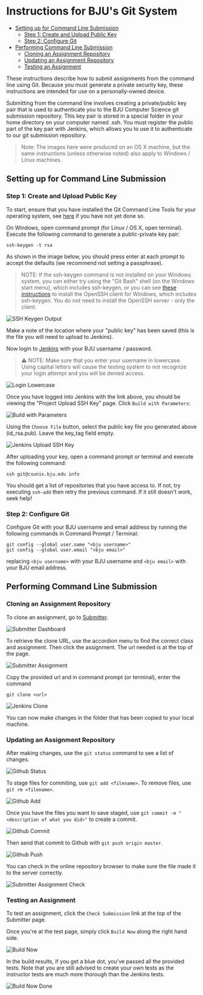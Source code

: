 # Instructions for BJU's Git System

* [Setting up for Command Line Submission](#setting-up-for-command-line-submission)
  + [Step 1: Create and Upload Public Key](#step-1-create-and-upload-public-key)
  + [Step 2: Configure Git](#step-2-configure-git)
* [Performing Command Line Submission](#performing-command-line-submission)
  + [Cloning an Assignment Repository](#cloning-an-assignment-repository)
  + [Updating an Assignment Repository](#updating-an-assignment-repository)
  + [Testing an Assignment](#testing-an-assignment)

These instructions describe how to submit assignments from the command line using Git. Because you must generate a private security key, these instructions are intended for use on a personally-owned device. 

Submitting from the command line involves creating a private/public key pair that is used to authenticate you to the BJU Computer Science git submission repository. This key pair is stored in a special folder in your home directory on your computer named .ssh. You must register the public part of the key pair with Jenkins, which allows you to use it to authenticate to our git submission repository.

> Note: The images here were produced on an OS X machine, but the same instructions (unless otherwise noted) also apply to Windows / Linux machines.

## Setting up for Command Line Submission

### Step 1: Create and Upload Public Key

To start, ensure that you have installed the Git Command Line Tools for your operating system, see [here](README-git.md) if you have not yet done so.    

On Windows, open command prompt (for Linux / OS X, open terminal). Execute the  following command to generate a public-private key pair:

```
ssh-keygen -t rsa
```

As shown in the image below, you should press enter at each prompt to accept the defaults (we recommend not setting a passphrase).

> NOTE: If the ssh-keygen command is not installed on your Windows system, you can either try using the "Git Bash" shell (on the Windows start menu), which includes ssh-keygen, or you can see [these instructions](https://docs.microsoft.com/en-us/windows-server/administration/openssh/openssh_install_firstuse) to install the OpenSSH client for Windows, which includes ssh-keygen. You do not need to install the OpenSSH server - only the client.

![SSH Keygen Output](images/git/ssh-keygen-output.png)

Make a note of the location where your "public key" has been saved (this is the file you will need to upload to Jenkins).

Now login to [Jenkins](https://protect.bju.edu/cps/jenkins/job/git-ssh-key-upload/) with your BJU username / password.

> :warning: NOTE: Make sure that you enter your username in lowercase.  Using capital letters will cause the testing system to not recognize your login attempt and you will be denied access.

![Login Lowercase](images/git/login-lowercase.png)

Once you have logged into Jenkins with the link above, you should be viewing the "Project Upload SSH Key" page. Click `Build with Parameters`:

![Build with Parameters](images/git/jenkins-build-with-parameters.png)

Using the `Choose File` button, select the public key file you generated above (id_rsa.pub). Leave the key_tag field empty.

![Jenkins Upload SSH Key](images/git/jenkins-upload-ssh-key.png)

After uploading your key, open a command prompt or terminal and execute the following command:

```
ssh git@csunix.bju.edu info
```

You should get a list of repositories that you have access to.  If not, try executing `ssh-add` then retry the previous command.  If it still doesn't work, seek help!

### Step 2: Configure Git

Configure Git with your BJU username and email address by running the following commands in Command Prompt / Terminal:

```
git config --global user.name "<bju username>"
git config --global user.email "<bju email>"
```

replacing `<bju username>` with your BJU username and `<bju email>` with your BJU email address.

## Performing Command Line Submission

### Cloning an Assignment Repository

To clone an assignment, go to [Submitter](https://protect.bju.edu/cps/submit/upload).

![Submitter Dashboard](images/webui/submiter-dashboard.png)

To retrieve the clone URL, use the accordion menu to find the correct class and assignment. Then click the assignment.  The url needed is at the top of the page.

![Submitter Assignment](images/git/submiter-assignment-giturl.png)

Copy the provided url and in command prompt (or terminal), enter the command 

```
git clone <url>
```

![Jenkins Clone](images/git/jenkins-clone.png)

You can now make changes in the folder that has been copied to your local machine.

### Updating an Assignment Repository

After making changes, use the `git status` command to see a list of changes.

![Github Status](images/git/git-status.png)

To stage files for commiting, use `git add <filename>`.  To remove files, use `git rm <filename>`.

![Github Add](images/git/git-add.png)

Once you have the files you want to save staged, use `git commit -m "<description of what you did>"` to create a commit.

![Github Commit](images/git/git-commit.png)

Then send that commit to Github with `git push origin master`.

![Github Push](images/git/git-push.png)

You can check in the online repository browser to make sure the file made it to the server correctly.

![Submitter Assignment Check](images/webui/submiter-assignment.png)

### Testing an Assignment

To test an assignment, click the `Check Submission` link at the top of the Submitter page.

Once you're at the test page, simply click `Build Now` along the right hand side.

![Build Now](images/webui/build-now.png)

In the build results, if you get a blue dot, you've passed all the provided tests.  Note that you are still advised to create your own tests as the instructor tests are much more thorough than the Jenkins tests.

![Build Now Done](images/webui/build-now-done.png)
